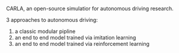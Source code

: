 CARLA, an open-source simulatior for autonomous driving research.

3 approaches to autonomous driving:
1. a classic modular pipline
2. an end to end model trained via imitation learning
3. an end to end model trained via reinforcement learning
